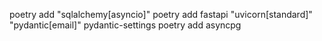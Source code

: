 poetry add "sqlalchemy[asyncio]"
poetry add fastapi "uvicorn[standard]" "pydantic[email]" pydantic-settings
poetry add asyncpg
